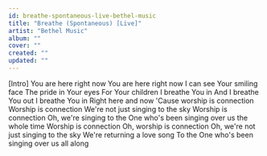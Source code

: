 ```yaml
---
id: breathe-spontaneous-live-bethel-music
title: "Breathe (Spontaneous) [Live]"
artist: "Bethel Music"
album: ""
cover: ""
created: ""
updated: ""
---
```


[Intro]
You are here right now
You are here right now
I can see Your smiling face
The pride in Your eyes
For Your children
I breathe You in
And I breathe You out
I breathe You in
Right here and now
'Cause worship is connection
Worship is connection
We're not just singing to the sky
Worship is connection
Oh, we're singing to the One who's been singing over us the whole time
Worship is connection
Oh, worship is connection
Oh, we're not just singing to the sky
We're returning a love song
To the One who's been singing over us all along